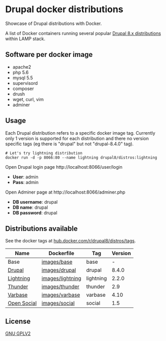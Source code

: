 # Drupal docker distributions
Showcase of Drupal distributions with Docker.

A list of Docker containers running several popular [Drupal 8.x distributions](https://www.drupal.org/project/project_distribution) within LAMP stack.

## Software per docker image
- apache2
- php 5.6
- mysql 5.5
- supervisord
- composer
- drush
- wget, curl, vim
- adminer

## Usage

Each Drupal distribution refers to a specific docker image tag.
Currently only 1 version is supported for each distribution and there no
version specific tags (eg there is "drupal" but not "drupal-8.4.0" tag).

```
# Let's try lightning distribution
docker run -d -p 8066:80 --name lightning drupal8/distros:lightning
```

Open Drupal login page http://localhost:8066/user/login

- **User**: admin
- **Pass**: admin

Open Adminer page at http://localhost:8066/adminer.php

- **DB username**: drupal
- **DB name**: drupal
- **DB password**: drupal

## Distributions available

See the docker tags at [hub.docker.com/r/drupal8/distros/tags](https://hub.docker.com/r/drupal8/distros/tags/).

| Name | Dockerfile | Tag | Version |
|---   |---         |---  |      ---|
| Base | [images/base](https://github.com/theodorosploumis/drupal-docker-distros/blob/master/images/base/Dockerfile/) | base | - |
| [Drupal](https://www.drupal.org/project/drupal) | [images/drupal](https://github.com/theodorosploumis/drupal-docker-distros/blob/master/images/drupal/Dockerfile/) | drupal | 8.4.0 |
| [Lightning](https://www.drupal.org/project/lightning) | [images/lightning](https://github.com/theodorosploumis/drupal-docker-distros/blob/master/images/lightning/Dockerfile/) | lightning | 2.2.0 |
| [Thunder](https://www.drupal.org/project/thunder) | [images/thunder](https://github.com/theodorosploumis/drupal-docker-distros/blob/master/images/thunder/Dockerfile/) | thunder | 2.9 |
| [Varbase](https://www.drupal.org/project/varbase) | [images/varbase](https://github.com/theodorosploumis/drupal-docker-distros/blob/master/images/varbase/Dockerfile/) | varbase | 4.10 |
| [Open Social](https://www.drupal.org/project/social) | [images/social](https://github.com/theodorosploumis/drupal-docker-distros/blob/master/images/social/Dockerfile/) | social | 1.5 |

## License

[GNU GPLV2](LICENSE)
